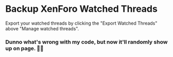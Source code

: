 # Backup XenForo Watched Threads

Export your watched threads by clicking the "Export Watched Threads" above "Manage watched threads".

### Dunno what's wrong with my code, but now it'll randomly show up on page. 🤷🏽
